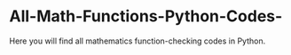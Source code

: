# All-Math-Functions-Python-Codes-
Here you will find all mathematics function-checking codes in Python.
